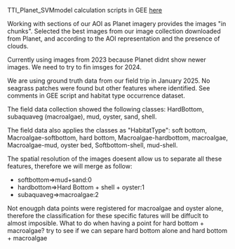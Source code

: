 TTI_Planet_SVMmodel calculation scripts in GEE [here](https://code.earthengine.google.com/a68fca9abf08b5be9c0af0ed8e82351e)

Working with sections of our AOI as Planet imagery provides the images "in chunks". Selected the best images from our image collection downloaded from Planet, and
according to the AOI representation and the presence of clouds.

Currently using images from 2023 because Planet didnt show newer images. We need to try to fin imsges for 2024.

We are using ground truth data from our field trip in January 2025. No seagrass patches were found but other features where identified. 
See comments in GEE script and habitat type occurrence dataset.

The field data collection showed the following classes: HardBottom, subaquaveg (macroalgae), mud, oyster, sand, shell.

The field data also applies the classes as "HabitatType": soft bottom, Macroalgae-softbottom, hard bottom, Macroalgae-hardbottom, macroalgae, Macroalgae-mud, oyster bed, Softbottom-shell, mud-shell.

The spatial resolution of the images doesent allow us to separate all these features, therefore we will merge as follow: 
- softbottom=>mud+sand:0
- hardbottom=>Hard Bottom + shell + oyster:1
- subaquaveg=>macroalgae:2

Not enougph data points were registered for macroalgae and oyster alone, therefore the classification for these specific fatures will be diffuclt to almost imposible.
What to do when having a point for hard bottom + macroalgae? try to see if we can separe hard bottom alone and hard bottom + macroalgae


